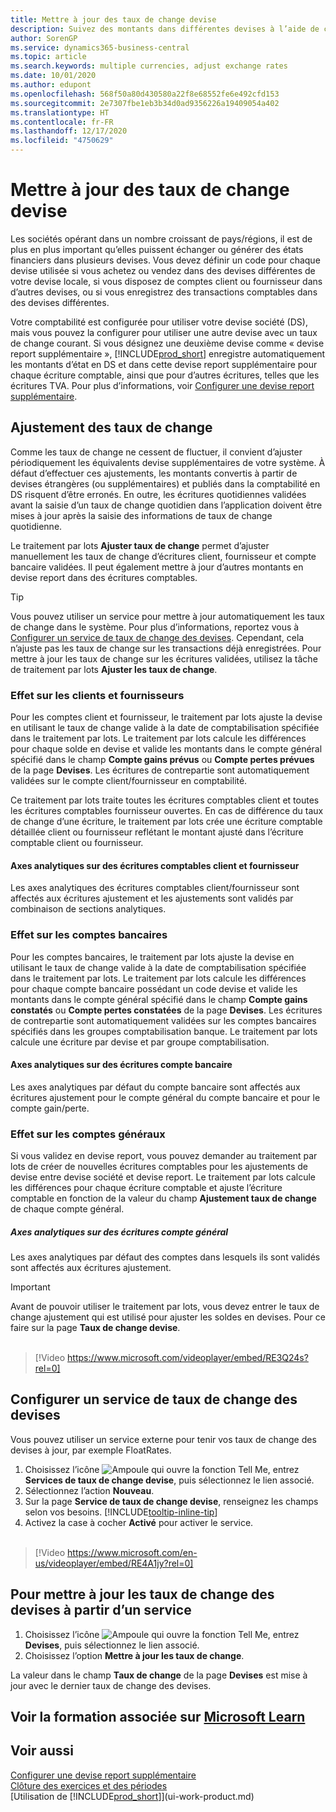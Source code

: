 ```yaml
---
title: Mettre à jour des taux de change devise
description: Suivez des montants dans différentes devises à l’aide de codes devise, et laissez Business Central ajuster les taux de change des écritures validées avec un service externe.
author: SorenGP
ms.service: dynamics365-business-central
ms.topic: article
ms.search.keywords: multiple currencies, adjust exchange rates
ms.date: 10/01/2020
ms.author: edupont
ms.openlocfilehash: 568f50a80d430580a22f8e68552fe6e492cfd153
ms.sourcegitcommit: 2e7307fbe1eb3b34d0ad9356226a19409054a402
ms.translationtype: HT
ms.contentlocale: fr-FR
ms.lasthandoff: 12/17/2020
ms.locfileid: "4750629"
---
```

# <a name="update-currency-exchange-rates"></a>Mettre à jour des taux de change devise

Les sociétés opérant dans un nombre croissant de pays/régions, il est de plus en plus important qu’elles puissent échanger ou générer des états financiers dans plusieurs devises. Vous devez définir un code pour chaque devise utilisée si vous achetez ou vendez dans des devises différentes de votre devise locale, si vous disposez de comptes client ou fournisseur dans d’autres devises, ou si vous enregistrez des transactions comptables dans des devises différentes.

Votre comptabilité est configurée pour utiliser votre devise société (DS), mais vous pouvez la configurer pour utiliser une autre devise avec un taux de change courant. Si vous désignez une deuxième devise comme « devise report supplémentaire », [!INCLUDE[prod_short](includes/prod_short.md)] enregistre automatiquement les montants d’état en DS et dans cette devise report supplémentaire pour chaque écriture comptable, ainsi que pour d’autres écritures, telles que les écritures TVA. Pour plus d’informations, voir [Configurer une devise report supplémentaire](finance-how-setup-additional-currencies.md).

## <a name="adjusting-exchange-rates"></a>Ajustement des taux de change

Comme les taux de change ne cessent de fluctuer, il convient d’ajuster périodiquement les équivalents devise supplémentaires de votre système. À défaut d’effectuer ces ajustements, les montants convertis à partir de devises étrangères (ou supplémentaires) et publiés dans la comptabilité en DS risquent d’être erronés. En outre, les écritures quotidiennes validées avant la saisie d’un taux de change quotidien dans l’application doivent être mises à jour après la saisie des informations de taux de change quotidienne.

Le traitement par lots **Ajuster taux de change** permet d’ajuster manuellement les taux de change d’écritures client, fournisseur et compte bancaire validées. Il peut également mettre à jour d’autres montants en devise report dans des écritures comptables.  

> [!TIP]
> Vous pouvez utiliser un service pour mettre à jour automatiquement les taux de change dans le système. Pour plus d’informations, reportez vous à [Configurer un service de taux de change des devises](finance-how-update-currencies.md#to-set-up-a-currency-exchange-rate-service). Cependant, cela n’ajuste pas les taux de change sur les transactions déjà enregistrées. Pour mettre à jour les taux de change sur les écritures validées, utilisez la tâche de traitement par lots **Ajuster les taux de change**.

### <a name="effect-on-customers-and-vendors"></a>Effet sur les clients et fournisseurs

Pour les comptes client et fournisseur, le traitement par lots ajuste la devise en utilisant le taux de change valide à la date de comptabilisation spécifiée dans le traitement par lots. Le traitement par lots calcule les différences pour chaque solde en devise et valide les montants dans le compte général spécifié dans le champ **Compte gains prévus** ou **Compte pertes prévues** de la page **Devises**. Les écritures de contrepartie sont automatiquement validées sur le compte client/fournisseur en comptabilité.

Ce traitement par lots traite toutes les écritures comptables client et toutes les écritures comptables fournisseur ouvertes. En cas de différence du taux de change d’une écriture, le traitement par lots crée une écriture comptable détaillée client ou fournisseur reflétant le montant ajusté dans l’écriture comptable client ou fournisseur.

#### <a name="dimensions-on-customer-and-vendor-ledger-entries"></a>Axes analytiques sur des écritures comptables client et fournisseur
Les axes analytiques des écritures comptables client/fournisseur sont affectés aux écritures ajustement et les ajustements sont validés par combinaison de sections analytiques.

### <a name="effect-on-bank-accounts"></a>Effet sur les comptes bancaires
Pour les comptes bancaires, le traitement par lots ajuste la devise en utilisant le taux de change valide à la date de comptabilisation spécifiée dans le traitement par lots. Le traitement par lots calcule les différences pour chaque compte bancaire possédant un code devise et valide les montants dans le compte général spécifié dans le champ **Compte gains constatés** ou **Compte pertes constatées** de la page **Devises**. Les écritures de contrepartie sont automatiquement validées sur les comptes bancaires spécifiés dans les groupes comptabilisation banque. Le traitement par lots calcule une écriture par devise et par groupe comptabilisation.

#### <a name="dimensions-on-bank-account-entries"></a>Axes analytiques sur des écritures compte bancaire
Les axes analytiques par défaut du compte bancaire sont affectés aux écritures ajustement pour le compte général du compte bancaire et pour le compte gain/perte.

### <a name="effect-on-gl-accounts"></a>Effet sur les comptes généraux
Si vous validez en devise report, vous pouvez demander au traitement par lots de créer de nouvelles écritures comptables pour les ajustements de devise entre devise société et devise report. Le traitement par lots calcule les différences pour chaque écriture comptable et ajuste l’écriture comptable en fonction de la valeur du champ **Ajustement taux de change** de chaque compte général.

##### <a name="dimensions-on-gl-account-entries"></a>Axes analytiques sur des écritures compte général
Les axes analytiques par défaut des comptes dans lesquels ils sont validés sont affectés aux écritures ajustement.

> [!Important]
> Avant de pouvoir utiliser le traitement par lots, vous devez entrer le taux de change ajustement qui est utilisé pour ajuster les soldes en devises. Pour ce faire sur la page **Taux de change devise**.<br><br>  

> [!Video https://www.microsoft.com/videoplayer/embed/RE3Q24s?rel=0]

## <a name="to-set-up-a-currency-exchange-rate-service"></a>Configurer un service de taux de change des devises
Vous pouvez utiliser un service externe pour tenir vos taux de change des devises à jour, par exemple FloatRates.

1. Choisissez l’icône ![Ampoule qui ouvre la fonction Tell Me](media/ui-search/search_small.png "Dites-moi ce que vous voulez faire"), entrez **Services de taux de change devise**, puis sélectionnez le lien associé.
2. Sélectionnez l’action **Nouveau**.
3. Sur la page **Service de taux de change devise**, renseignez les champs selon vos besoins. [!INCLUDE[tooltip-inline-tip](includes/tooltip-inline-tip_md.md)]
4. Activez la case à cocher **Activé** pour activer le service.
<br><br>  
  
> [!Video https://www.microsoft.com/en-us/videoplayer/embed/RE4A1jy?rel=0]

## <a name="to-update-currency-exchange-rates-through-a-service"></a>Pour mettre à jour les taux de change des devises à partir d’un service
1. Choisissez l’icône ![Ampoule qui ouvre la fonction Tell Me](media/ui-search/search_small.png "Dites-moi ce que vous voulez faire"), entrez **Devises**, puis sélectionnez le lien associé.
2. Choisissez l’option **Mettre à jour les taux de change**.

La valeur dans le champ **Taux de change** de la page **Devises** est mise à jour avec le dernier taux de change des devises.

## <a name="see-related-training-at-microsoft-learn"></a>Voir la formation associée sur [Microsoft Learn](/learn/paths/use-multiple-currencies-dynamics-365-business-central/)

## <a name="see-also"></a>Voir aussi
[Configurer une devise report supplémentaire](finance-how-setup-additional-currencies.md)  
[Clôture des exercices et des périodes](year-close-years-periods.md)  
[Utilisation de [!INCLUDE[prod_short](includes/prod_short.md)]](ui-work-product.md)
